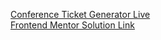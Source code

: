 <span style="font-decoration: none;">[Conference Ticket Generator Live](https://ulasdenizalkisx.github.io/Conference-Ticket-Generator/)</span> <br>
[Frontend Mentor Solution Link](https://www.frontendmentor.io/solutions/conference-ticket-generator-solution-XzCAehAL2D)

